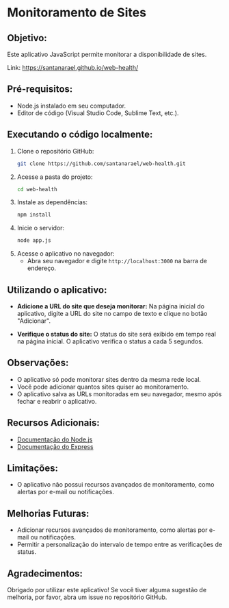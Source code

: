 # Monitoramento de Sites

## Objetivo:

Este aplicativo JavaScript permite monitorar a disponibilidade de sites.

Link: https://santanarael.github.io/web-health/

## Pré-requisitos:

- Node.js instalado em seu computador.
- Editor de código (Visual Studio Code, Sublime Text, etc.).

## Executando o código localmente:

1. Clone o repositório GitHub:
   ```bash
   git clone https://github.com/santanarael/web-health.git
   ```
2. Acesse a pasta do projeto:
   ```bash
   cd web-health
   ```
3. Instale as dependências:
   ```bash
   npm install
   ```
4. Inicie o servidor:
   ```bash
   node app.js
   ```
5. Acesse o aplicativo no navegador:
   - Abra seu navegador e digite `http://localhost:3000` na barra de endereço.

## Utilizando o aplicativo:

- **Adicione a URL do site que deseja monitorar:** Na página inicial do aplicativo, digite a URL do site no campo de texto e clique no botão "Adicionar".

- **Verifique o status do site:** O status do site será exibido em tempo real na página inicial. O aplicativo verifica o status a cada 5 segundos.

## Observações:

- O aplicativo só pode monitorar sites dentro da mesma rede local.
- Você pode adicionar quantos sites quiser ao monitoramento.
- O aplicativo salva as URLs monitoradas em seu navegador, mesmo após fechar e reabrir o aplicativo.

## Recursos Adicionais:

- [Documentação do Node.js](https://nodejs.org/en/)
- [Documentação do Express](https://expressjs.com/)

## Limitações:


- O aplicativo não possui recursos avançados de monitoramento, como alertas por e-mail ou notificações.

## Melhorias Futuras:

- Adicionar recursos avançados de monitoramento, como alertas por e-mail ou notificações.
- Permitir a personalização do intervalo de tempo entre as verificações de status.

## Agradecimentos:

Obrigado por utilizar este aplicativo! Se você tiver alguma sugestão de melhoria, por favor, abra um issue no repositório GitHub.
